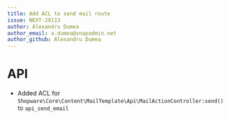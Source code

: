 ```yaml
---
title: Add ACL to send mail route
issue: NEXT-29113
author: Alexandru Dumea
author_email: a.dumea@snapadmin.net
author_github: Alexandru Dumea
---
```

# API
* Added ACL for `Shopware\Core\Content\MailTemplate\Api\MailActionController:send()` to `api_send_email`
